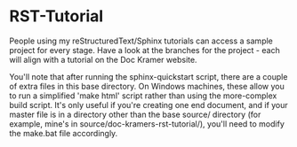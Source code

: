 # RST-Tutorial
People using my reStructuredText/Sphinx tutorials can access a sample project for every stage. Have a look at the branches for the project - each will align with a tutorial on the Doc Kramer website.

You'll note that after running the sphinx-quickstart script, there are a couple of extra files in this base directory. On Windows machines, these allow you to run a simplified 'make html' script rather than using the more-complex build script. It's only useful if you're creating one end document, and if your master file is in a directory other than the base source/ directory (for example, mine's in source/doc-kramers-rst-tutorial/), you'll need to modify the make.bat file accordingly.